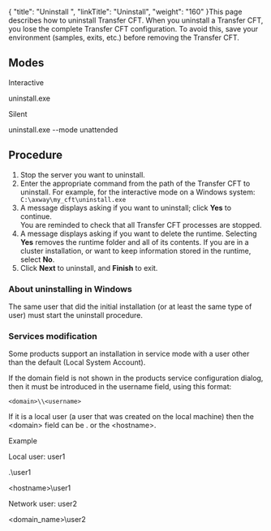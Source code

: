 {
    "title": "Uninstall ",
    "linkTitle": "Uninstall",
    "weight": "160"
}This page describes how to uninstall Transfer CFT. When you uninstall a Transfer CFT, you lose the complete Transfer CFT
configuration. To avoid this,  save your environment (samples, exits, etc.) before removing the Transfer CFT.

## Modes

Interactive

uninstall.exe

Silent

uninstall.exe --mode unattended

## Procedure

1.  Stop the server you want to uninstall.
2.  Enter the appropriate command from the path of the Transfer CFT to uninstall. For example, for the interactive mode on a Windows system: ` C:\axway\my_cft\uninstall.exe`
3.  A message displays asking if you want to uninstall; click **Yes** to continue.  
    You are reminded to check that all Transfer CFT processes are stopped.
4.  A message displays asking if you want to delete the runtime. Selecting **Yes** removes the runtime folder and all of its contents. If you are in a cluster installation, or want to keep information stored in the runtime, select **No**.
5.  Click **Next** to uninstall, and **Finish** to exit.

### About uninstalling in Windows

The same user that did the initial installation (or at least the same type of user) must start the uninstall procedure.

### Services modification

Some products support an installation in service mode with a user other than the default (Local System Account).

If the domain field is not shown in the products service configuration dialog, then it must be introduced in the username field, using this format:

```
<domain>\\<username>
```

If it is a local user (a user that was created on the local machine) then the &lt;domain> field can be . or the &lt;hostname>.

Example

Local user: user1

.\\user1

&lt;hostname>\\user1

Network user: user2

&lt;domain\_name>\\user2
